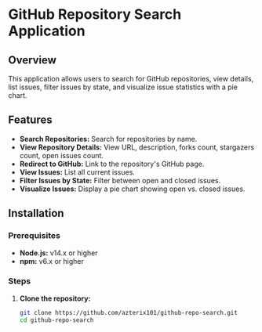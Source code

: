 # GitHub Repository Search Application

## Overview

This application allows users to search for GitHub repositories, view details, list issues, filter issues by state, and visualize issue statistics with a pie chart.

## Features

- **Search Repositories:** Search for repositories by name.
- **View Repository Details:** View URL, description, forks count, stargazers count, open issues count.
- **Redirect to GitHub:** Link to the repository's GitHub page.
- **View Issues:** List all current issues.
- **Filter Issues by State:** Filter between open and closed issues.
- **Visualize Issues:** Display a pie chart showing open vs. closed issues.

## Installation

### Prerequisites

- **Node.js:** v14.x or higher
- **npm:** v6.x or higher

### Steps

1. **Clone the repository:**

   ```bash
   git clone https://github.com/azterix101/github-repo-search.git
   cd github-repo-search
